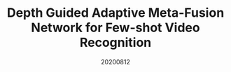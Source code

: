 ---
title: "Depth Guided Adaptive Meta-Fusion Network for Few-shot Video Recognition"
date: 20200812
category: "vision"
author_list: "Yuqian Fu*, Li Zhang*, Junke Wang, Yanwei Fu, Yu-Gang Jiang"
pub_in: "ACM MM 2020"
oral: " (Oral)"
pdf_url: "https://arxiv.org/abs/2010.09982"
img_path1: "DGA-1.png"
img_path2: "DGA-2.png"
---